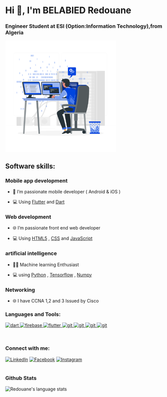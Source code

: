<h1>Hi 👋, I'm BELABIED Redouane</h1>
<h3>Engineer Student at ESI (Option:Information Technology),from Algeria</h3>

<img src="Programmer-rafiki.png" alt="flutter" width="350" height="350"/>

<h2>Software skills:</h2>
<h3>Mobile app development</h3>

- 📱 I’m passionate mobile developer ( Android & iOS )

- 💻 Using [Flutter](https://flutter.dev) and [Dart](https://dart.dev)
<h3>Web development</h3>

- 🌐 I’m passionate front end web developer 

- 💻 Using [HTML5](https://www.w3schools.com/html/) , [CSS](https://www.w3schools.com/css/default.asp) and [JavaScript](https://www.w3schools.com/js/default.asp) 

<h3>artificial intelligence</h3>

- 👨‍💻 Machine learning Enthusiast

- 💻 using [Python](https://www.python.org/) , [Tensorflow](https://www.tensorflow.org/?hl=fr) , [Numpy](https://numpy.org/)

<h3>Networking</h3>

- 🌐 I have CCNA 1,2 and 3 Issued by Cisco 


<h3 align="left">Languages and Tools:</h3>
<p align="left">  </a> <a href="https://dart.dev" target="_blank"> <img src="https://www.vectorlogo.zone/logos/dartlang/dartlang-icon.svg" alt="dart" width="40" height="40"/> </a> <a href="https://firebase.google.com/" target="_blank"> <img src="https://www.vectorlogo.zone/logos/firebase/firebase-icon.svg" alt="firebase" width="40" height="40"/> </a> <a href="https://flutter.dev" target="_blank"> <img src="https://www.vectorlogo.zone/logos/flutterio/flutterio-icon.svg" alt="flutter" width="40" height="40"/> </a> <a href="https://git-scm.com/" target="_blank"> <img src="https://www.vectorlogo.zone/logos/git-scm/git-scm-icon.svg" alt="git" width="40" height="40"/> </a> <a href="https://git-scm.com/" target="_blank"> <img src="https://www.vectorlogo.zone/logos/w3_html5/w3_html5-icon.svg" alt="git" width="40" height="40"/> </a> <a href="https://git-scm.com/" target="_blank"> <img src="https://www.vectorlogo.zone/logos/w3_css/w3_css-official.svg" alt="git" width="50" height="50"/> </a> <a href="https://git-scm.com/" target="_blank"> <img src="https://www.vectorlogo.zone/logos/javascript/javascript-icon.svg" alt="git" width="40" height="40"/> </a>  </p>
<br />

<h3 align="left">Connect with me:</h3>
<a href="https://www.linkedin.com/in/redouane-belabied-b972261b4/" target="_blank"><img src="https://www.vectorlogo.zone/logos/linkedin/linkedin-icon.svg" width="40" height="40" alt="LinkedIn"></a>
<a href="https://web.facebook.com/amine.bela.33" target="_blank"><img src="https://www.vectorlogo.zone/logos/facebook/facebook-official.svg" width="40" height="40" alt="Facebook"></a>
<a href="https://www.instagram.com/redouane.csinfo/" target="_blank"><img src="https://www.vectorlogo.zone/logos/instagram/instagram-icon.svg" width="40" height="40" alt="Instagram"></a>
<br><br>

### Github Stats
<img src="https://github-readme-stats.vercel.app/api/top-langs/?username=belabiedredouane&hide_langs_below=6&layout=compact" alt="Redouane's language stats"/>
